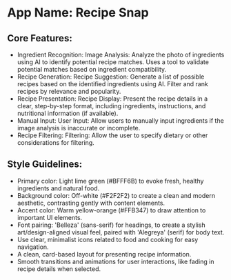 # **App Name**: Recipe Snap

## Core Features:

- Ingredient Recognition: Image Analysis: Analyze the photo of ingredients using AI to identify potential recipe matches. Uses a tool to validate potential matches based on ingredient compatibility.
- Recipe Generation: Recipe Suggestion: Generate a list of possible recipes based on the identified ingredients using AI. Filter and rank recipes by relevance and popularity.
- Recipe Presentation: Recipe Display: Present the recipe details in a clear, step-by-step format, including ingredients, instructions, and nutritional information (if available).
- Manual Input: User Input: Allow users to manually input ingredients if the image analysis is inaccurate or incomplete.
- Recipe Filtering: Filtering: Allow the user to specify dietary or other considerations for filtering.

## Style Guidelines:

- Primary color: Light lime green (#BFFF6B) to evoke fresh, healthy ingredients and natural food.
- Background color: Off-white (#F2F2F2) to create a clean and modern aesthetic, contrasting gently with content elements.
- Accent color: Warm yellow-orange (#FFB347) to draw attention to important UI elements.
- Font pairing: 'Belleza' (sans-serif) for headings, to create a stylish art/design-aligned visual feel, paired with 'Alegreya' (serif) for body text.
- Use clear, minimalist icons related to food and cooking for easy navigation.
- A clean, card-based layout for presenting recipe information.
- Smooth transitions and animations for user interactions, like fading in recipe details when selected.

